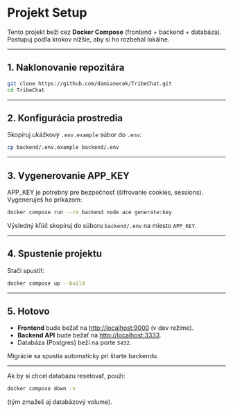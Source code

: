 # Projekt Setup

Tento projekt beží cez **Docker Compose** (frontend + backend + databáza).
Postupuj podľa krokov nižšie, aby si ho rozbehal lokálne.

---

## 1. Naklonovanie repozitára

```bash
git clone https://github.com/damianecek/TribeChat.git
cd TribeChat
```

---

## 2. Konfigurácia prostredia

Skopíruj ukážkový `.env.example` súbor do `.env`:

```bash
cp backend/.env.example backend/.env
```

---

## 3. Vygenerovanie APP_KEY

APP_KEY je potrebný pre bezpečnosť (šifrovanie cookies, sessions).
Vygeneruješ ho príkazom:

```bash
docker compose run --rm backend node ace generate:key
```

Výsledný kľúč skopíruj do súboru `backend/.env` na miesto `APP_KEY`.

---

## 4. Spustenie projektu

Stačí spustiť:

```bash
docker compose up --build
```

---

## 5. Hotovo

* **Frontend** bude bežať na [http://localhost:9000](http://localhost:9000) (v dev režime).
* **Backend API** bude bežať na [http://localhost:3333](http://localhost:3333).
* Databáza (Postgres) beží na porte `5432`.

Migrácie sa spustia automaticky pri štarte backendu.

---

Ak by si chcel databázu resetovať, použi:

```bash
docker compose down -v
```

(tým zmažeš aj databázový volume).
